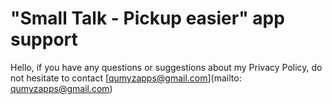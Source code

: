 # "Small Talk - Pickup easier" app support #
Hello, if you have any questions or suggestions about my Privacy Policy, do not hesitate to contact [qumyzapps@gmail.com](mailto: qumyzapps@gmail.com)
